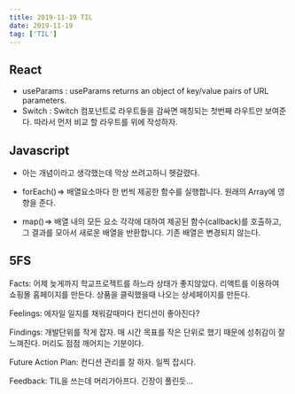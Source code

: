 ```yaml
---
title: 2019-11-19 TIL
date: 2019-11-19
tag: ['TIL']
---
```


## React

- useParams : useParams returns an object of key/value pairs of URL parameters.
- Switch : Switch 컴포넌트로 라우트들을 감싸면 매칭되는 첫번째 라우트만 보여준다. 따라서 먼저 비교 할 라우트를 위에 작성하자.

## Javascript

- 아는 개념이라고 생각했는데 막상 쓰려고하니 헷갈렸다.
- forEach() => 배열요소마다 한 번씩 제공한 함수를 실행합니다. 원래의 Array에 영향을 준다.

- map() => 배열 내의 모든 요소 각각에 대하여 제공된 함수(callback)를 호출하고, 그 결과를 모아서 새로운 배열을 반환합니다. 기존 배열은 변경되지 않는다.

## 5FS

Facts: 어제 늦게까지 학교프로젝트를 하느라 상태가 좋지않았다. 리액트를 이용하여 쇼핑몰 홈페이지를 만든다. 상품을 클릭했을때 나오는 상세페이지를 만든다. 

Feelings: 에자일 일지를 채워갈때마다 컨디션이 좋아진다?

Findings: 개발단위를 작게 잡자. 매 시간 목표를 작은 단위로 했기 때문에 성취감이 잘 느껴진다. 머리도 점점 깨어지는 기분이다.

Future Action Plan: 컨디션 관리를 잘 하자. 일찍 잡시다.

Feedback: TIL을 쓰는데 머리가아프다. 긴장이 풀린듯...
